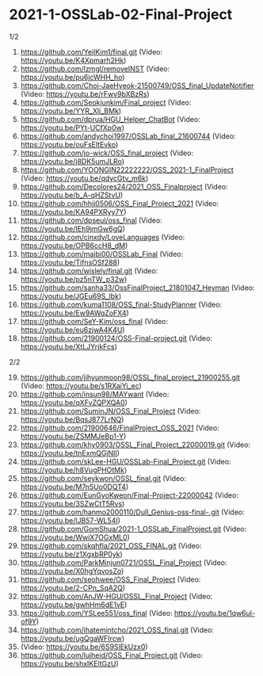 # 2021-1-OSSLab-02-Final-Project

1/2

1.	https://github.com/YeilKim1/final.git	(Video: https://youtu.be/K4Xpmarh2Hk)
2.	https://github.com/lzmgl/removeINST	(Video: https://youtu.be/pu6jcWHH_ho)
3.	https://github.com/Choi-JaeHyeok-21500749/OSS_final_UpdateNotifier	(Video: https://youtu.be/rFwv9bXBzRs)
4.	https://github.com/Seokjunkim/Final_project	(Video: https://youtu.be/YYR_Xli_BMk)
5.	https://github.com/dprua/HGU_Helper_ChatBot	(Video: https://youtu.be/PYt-UCfXp0w)
6.	https://github.com/andychoi1997/OSSLab_final_21600744	(Video: https://youtu.be/ouFsEltEvko)
7.	https://github.com/jo-wick/OSS_final_project	(Video: https://youtu.be/j8DK5umJLRo)
8.	https://github.com/YOONGIN22222222/OSS_2021-1_FinalProject	(Video: https://youtu.be/qdycGtv_m6k)
9.	https://github.com/Decolores24/2021_OSS_Finalproject	(Video: https://youtu.be/b_A-qHZStvU)
10.	https://github.com/hhjj0506/OSS_Final_Project_2021	(Video: https://youtu.be/KA94PXRyy7Y)
11.	https://github.com/dpseul/oss_final	(Video: https://youtu.be/IEh9jmGw6gQ)
12.	https://github.com/cinxdy/LoveLanguages	(Video: https://youtu.be/OPB6ccH8_dM)
13.	https://github.com/maibi00/OSSLab_Final	(Video: https://youtu.be/TifnsOSf288)
14.	https://github.com/wislely/final.git	(Video: https://youtu.be/pz5nTW_p32w)
15.	https://github.com/sanha33/OssFinalProject_21801047_Heyman	(Video: https://youtu.be/JGEu69S_lbk)
16.	https://github.com/kuma1108/OSS_final-StudyPlanner	(Video: https://youtu.be/Ew9AWqZoFX4)
17.	https://github.com/SeY-Kim/oss_final	(Video: https://youtu.be/eu6zjwA4K4U)
18.	https://github.com/21900124/OSS-Final-project.git	(Video: https://youtu.be/XtLJYrjkFcs)

2/2

19.	https://github.com/jihyunmoon98/OSSL_final_project_21900255.git	(Video: https://youtu.be/s1RXaiYi_ec)
20.	https://github.com/insun98/MAYwant	(Video: https://youtu.be/qXFvZQPXQA0)
21.	https://github.com/SuminJN/OSS_Final_Project	(Video: https://youtu.be/BqsJ877LrNQ)
22.	https://github.com/21900646/FinalProject_OSS_2021	(Video: https://youtu.be/ZSMMJeBp1-Y)
23.	https://github.com/khy0903/OSSL_Final_Project_22000019.git	(Video: https://youtu.be/tnExmQGjNII)
24. https://github.com/skLee-HGU/OSSLab-Final_Project.git (Video: https://youtu.be/h8VugPHOtMk)
25.	https://github.com/seykwon/OSSL_final.git	(Video: https://youtu.be/M7n5Uo0DQT4)
26.	https://github.com/EunGyoKweon/Final-Project-22000042	(Video: https://youtu.be/3SZwCtT5Rvs)
27.	https://github.com/hanmo2000110/Dull_Genius-oss-final-.git	(Video: https://youtu.be/lJB57-WL54I)
28.	https://github.com/GomShua/2021-1_OSSLab_FinalProject.git	(Video: https://youtu.be/WwiX7OGxML0)
29.	https://github.com/skqhfla/2021_OSS_FINAL.git	(Video: https://youtu.be/z1XgxbRP0yk)
30.	https://github.com/ParkMinjun0721/OSSL_Final_Project	(Video: https://youtu.be/X0hgYqvosZo)
31.	https://github.com/seohwee/OSS_Final_Project	(Video: https://youtu.be/2-CPn_SqA2Q)
32.	https://github.com/AnJW-HGU/OSSL_Final_Project	(Video: https://youtu.be/gwhHm6dE1vE)
33.	https://github.com/YSLee551/oss_final	(Video: https://youtu.be/1qw6ul-of9Y)
34.	https://github.com/ihatemintcho/2021_OSS_final.git	(Video: https://youtu.be/ugQgaWFIrcw)
35.	(Video: https://youtu.be/6S9SlEkUzx0)
36.	https://github.com/luiheid/OSS_Final_Project.git (Video: https://youtu.be/shxIKEltGzU)
